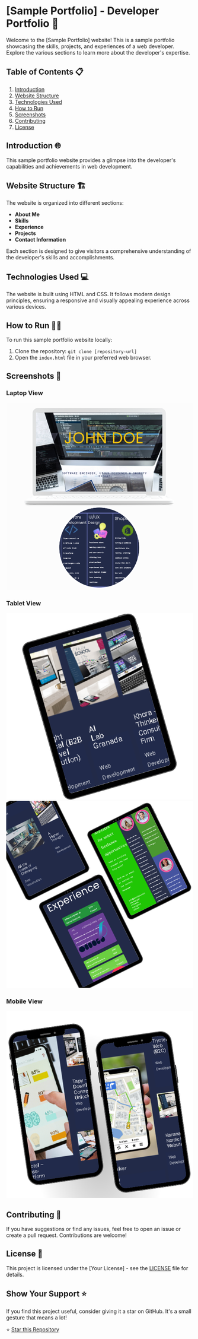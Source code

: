 # [Sample Portfolio] - Developer Portfolio 🚀

Welcome to the [Sample Portfolio] website! This is a sample portfolio showcasing the skills, projects, and experiences of a web developer. Explore the various sections to learn more about the developer's expertise.

## Table of Contents 📋

1. [Introduction](#introduction)
2. [Website Structure](#website-structure)
3. [Technologies Used](#technologies-used)
4. [How to Run](#how-to-run)
5. [Screenshots](#screenshots)
6. [Contributing](#contributing)
7. [License](#license)

## Introduction 🌐

This sample portfolio website provides a glimpse into the developer's capabilities and achievements in web development.

## Website Structure 🏗️

The website is organized into different sections:

- **About Me**
- **Skills**
- **Experience**
- **Projects**
- **Contact Information**

Each section is designed to give visitors a comprehensive understanding of the developer's skills and accomplishments.

## Technologies Used 💻

The website is built using HTML and CSS. It follows modern design principles, ensuring a responsive and visually appealing experience across various devices.

## How to Run 🏃‍♂️

To run this sample portfolio website locally:

1. Clone the repository: `git clone [repository-url]`
2. Open the `index.html` file in your preferred web browser.

## Screenshots 📸

### Laptop View
![Laptop View](assets/laptop.png)

### Tablet View
![Tablet View](assets/tablet.png)
![Tablet View](assets/tablet1.png)

### Mobile View
![Mobile View](assets/mobile.png)

## Contributing 🤝

If you have suggestions or find any issues, feel free to open an issue or create a pull request. Contributions are welcome!

## License 📄

This project is licensed under the [Your License] - see the [LICENSE](LICENSE) file for details.

## Show Your Support ⭐

If you find this project useful, consider giving it a star on GitHub. It's a small gesture that means a lot!

⭐ [Star this Repository](https://github.com/your-username/your-repository)
